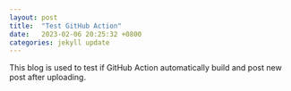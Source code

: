 ```yaml
---
layout: post
title:  "Test GitHub Action"
date:   2023-02-06 20:25:32 +0800
categories: jekyll update
---
```


This blog is used to test if GitHub Action automatically build and post new post after uploading.
